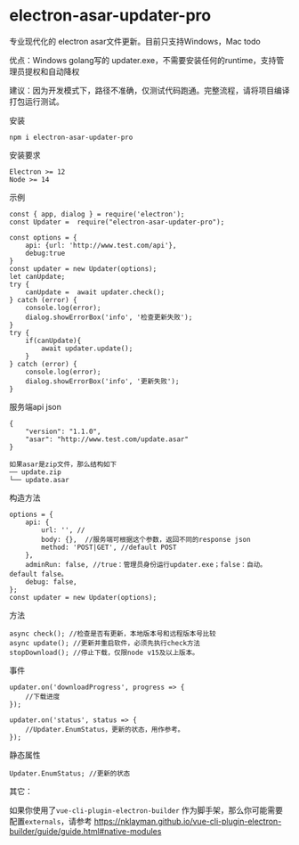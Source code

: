 # electron-asar-updater-pro

专业现代化的 electron asar文件更新。目前只支持Windows，Mac todo

优点：Windows golang写的 updater.exe，不需要安装任何的runtime，支持管理员提权和自动降权

建议：因为开发模式下，路径不准确，仅测试代码跑通。完整流程，请将项目编译打包运行测试。

安装
```
npm i electron-asar-updater-pro
```

安装要求

```
Electron >= 12
Node >= 14
```

示例

```
const { app, dialog } = require('electron');
const Updater =  require("electron-asar-updater-pro");

const options = {
    api: {url: 'http://www.test.com/api'},
    debug:true
}
const updater = new Updater(options);
let canUpdate;
try {
    canUpdate =  await updater.check();
} catch (error) {
    console.log(error);
    dialog.showErrorBox('info', '检查更新失败');
}
try {
    if(canUpdate){
        await updater.update();
    }
} catch (error) {
    console.log(error);
    dialog.showErrorBox('info', '更新失败');
}
```

服务端api json 
```
{
    "version": "1.1.0",
    "asar": "http://www.test.com/update.asar"
}

如果asar是zip文件，那么结构如下
── update.zip
└── update.asar
```

构造方法

```
options = {
    api: {
        url: '', //
        body: {},  //服务端可根据这个参数，返回不同的response json
        method: 'POST|GET', //default POST
    },
    adminRun: false, //true：管理员身份运行updater.exe；false：自动。default false。
    debug: false,
};
const updater = new Updater(options);
```

方法

```
async check(); //检查是否有更新，本地版本号和远程版本号比较
async update(); //更新并重启软件，必须先执行check方法
stopDownload(); //停止下载，仅限node v15及以上版本。
```

事件
```
updater.on('downloadProgress', progress => {
    //下载进度
});

updater.on('status', status => {
    //Updater.EnumStatus，更新的状态，用作参考。 
});
```
静态属性
```
Updater.EnumStatus; //更新的状态
```

其它：

如果你使用了`vue-cli-plugin-electron-builder` 作为脚手架，那么你可能需要配置`externals`，请参考 https://nklayman.github.io/vue-cli-plugin-electron-builder/guide/guide.html#native-modules